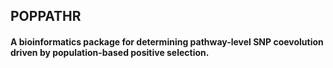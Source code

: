 ## POPPATHR

#### A bioinformatics package for determining pathway-level SNP coevolution driven by population-based positive selection.
